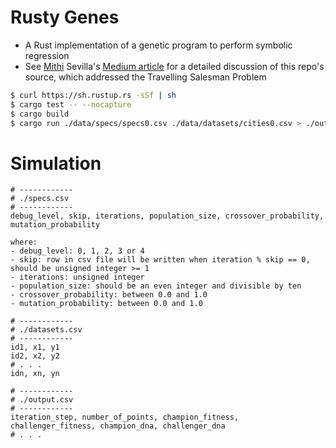 # Rusty Genes
- A Rust implementation of a genetic program to perform symbolic regression
- See [Mithi](https://github.com/mithi) Sevilla's [Medium article](https://medium.com/@mithi/genetic-algorithms-in-rust-for-autonomous-agents-an-introduction-ac182de32aee) for a detailed discussion of this repo's source, which addressed the Travelling Salesman Problem

```bash
$ curl https://sh.rustup.rs -sSf | sh
$ cargo test -- --nocapture
$ cargo build
$ cargo run ./data/specs/specs0.csv ./data/datasets/cities0.csv > ./output0.csv
```

# Simulation
```
# ------------
# ./specs.csv
# ------------
debug_level, skip, iterations, population_size, crossover_probability, mutation_probability

where:
- debug_level: 0, 1, 2, 3 or 4
- skip: row in csv file will be written when iteration % skip == 0, should be unsigned integer >= 1
- iterations: unsigned integer
- population_size: should be an even integer and divisible by ten
- crossover_probability: between 0.0 and 1.0
- mutation_probability: between 0.0 and 1.0

# ------------
# ./datasets.csv
# ------------
id1, x1, y1
id2, x2, y2
# . . .
idn, xn, yn

# ------------
# ./output.csv
# ------------
iteration_step, number_of_points, champion_fitness, challenger_fitness, champion_dna, challenger_dna
# . . .
```
